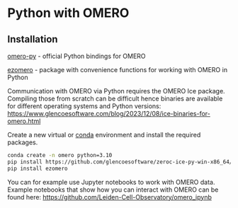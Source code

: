 # Python with OMERO

## Installation
[omero-py](https://omero.readthedocs.io/en/stable/developers/Python.html) - official Python bindings for OMERO

[ezomero](https://thejacksonlaboratory.github.io/ezomero/) - package with convenience functions for working with OMERO in Python

Communication with OMERO via Python requires the OMERO Ice package. Compiling those from scratch can be difficult hence binaries are available for different operating systems and Python versions: <https://www.glencoesoftware.com/blog/2023/12/08/ice-binaries-for-omero.html>

Create a new virtual or [conda](../../analysis/conda.md) environment and install the required packages. 

```bash
conda create -n omero python=3.10
pip install https://github.com/glencoesoftware/zeroc-ice-py-win-x86_64/releases/download/20240325/zeroc_ice-3.6.5-cp310-cp310-win_amd64.whl
pip install ezomero
```

You can for example use Jupyter notebooks to work with OMERO data.
Example notebooks that show how you can interact with OMERO can be found here: <https://github.com/Leiden-Cell-Observatory/omero_ipynb>


